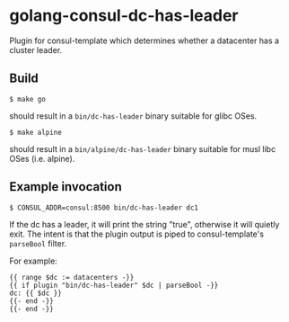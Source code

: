 # golang-consul-dc-has-leader

Plugin for consul-template which determines whether a datacenter has a cluster leader.

## Build

```
$ make go
```

should result in a ```bin/dc-has-leader``` binary suitable for glibc OSes.

```
$ make alpine
```

should result in a ```bin/alpine/dc-has-leader``` binary suitable for musl libc OSes (i.e. alpine).

## Example invocation

```
$ CONSUL_ADDR=consul:8500 bin/dc-has-leader dc1
```

If the dc has a leader, it will print the string "true", otherwise it will quietly exit. The intent is that the plugin output is piped to consul-template's ```parseBool``` filter.

For example:

```
{{ range $dc := datacenters -}}
{{ if plugin "bin/dc-has-leader" $dc | parseBool -}}
dc: {{ $dc }}
{{- end -}}
{{- end -}}
```

